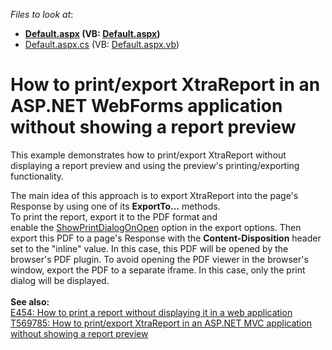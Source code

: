 <!-- default file list -->
*Files to look at*:

* **[Default.aspx](./CS/T227361/Default.aspx) (VB: [Default.aspx](./VB/T227361/Default.aspx))**
* [Default.aspx.cs](./CS/T227361/Default.aspx.cs) (VB: [Default.aspx.vb](./VB/T227361/Default.aspx.vb))
<!-- default file list end -->
# How to print/export XtraReport in an ASP.NET WebForms application without showing a report preview


<p>This example demonstrates how to print/export XtraReport without displaying a report preview and using the preview's printing/exporting functionality. </p>
<p>The main idea of this approach is to export XtraReport into the page's Response by using one of its <strong>ExportTo...</strong> methods.<br>To print the report, export it to the PDF format and enable the <a href="https://documentation.devexpress.com/#CoreLibraries/DevExpressXtraPrintingPdfExportOptions_ShowPrintDialogOnOpentopic">ShowPrintDialogOnOpen</a> option in the export options. Then export this PDF to a page's Response with the <strong>Content-Disposition</strong> header set to the "inline" value. In this case, this PDF will be opened by the browser's PDF plugin. To avoid opening the PDF viewer in the browser's window, export the PDF to a separate iframe. In this case, only the print dialog will be displayed.<br><br><strong>See also:</strong><br><a href="https://www.devexpress.com/Support/Center/p/E454">E454: How to print a report without displaying it in a web application</a><br><a href="https://www.devexpress.com/Support/Center/p/T569785">T569785: How to print/export XtraReport in an ASP.NET MVC application without showing a report preview</a></p>

<br/>


